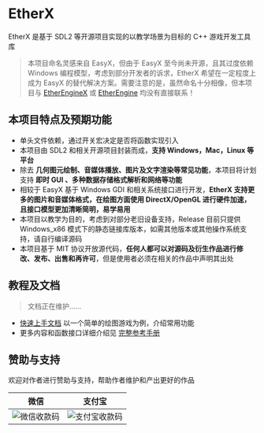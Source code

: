 # EtherX

EtherX 是基于 SDL2 等开源项目实现的以教学场景为目标的 C++ 游戏开发工具库

> 本项目命名灵感来自 EasyX，但由于 EasyX 至今尚未开源，且其过度依赖 Windows 编程模型，考虑到部分开发者的诉求，EtherX 希望在一定程度上成为 EasyX 的替代解决方案。需要注意的是，虽然命名十分相像，但本项目与 [EtherEngineX](https://github.com/EtherProject/EtherEngineX) 或 [EtherEngine](https://github.com/EtherProject/EtherEngine) 均没有直接联系！ 

## 本项目特点及预期功能

+ 单头文件依赖，通过开关宏决定是否将函数实现引入
+ 本项目由 SDL2 和相关开源项目封装而成，**支持 Windows，Mac，Linux 等平台**
+ 除去 **几何图元绘制、音媒体播放、图片及文字渲染等常见功能**，本项目将计划支持 **即时 GUI 、多种数据存储格式解析和网络等功能**
+ 相较于 EasyX 基于 Windows GDI 和相关系统接口进行开发，**EtherX 支持更多的图片和音媒体格式，在绘图方面使用 DirectX/OpenGL 进行硬件加速，且接口模型更加清晰简明，易学易用**
+ 本项目以教学为目的，考虑到对部分老旧设备支持，Release 目前只提供 Windows_x86 模式下的静态链接库版本，如需其他版本或其他操作系统支持，请自行编译源码
+ 本项目基于 MIT 协议开放源代码，**任何人都可以对源码及衍生作品进行修改、发布、出售和再许可**，但是使用者必须在相关的作品中声明其出处

## 教程及文档

> 文档正在维护……

+ [快速上手文档]() 以一个简单的绘图游戏为例，介绍常用功能
+ 更多内容和函数接口详细介绍见 [完整参考手册]()

## 赞助与支持

欢迎对作者进行赞助与支持，帮助作者维护和产出更好的作品

|                           微信                           |                            支付宝                             |
|:--------------------------------------------------------:|:-------------------------------------------------------------:|
| ![微信收款码](https://z3.ax1x.com/2021/10/01/47iwef.png) | ![支付宝收款码](https://z3.ax1x.com/2021/10/01/47iyWj.md.jpg) |
